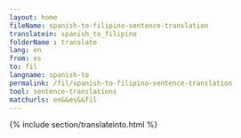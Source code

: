 ```yaml
---
layout: home
fileName: spanish-to-filipino-sentence-translation
translatein: spanish_to_filipino
folderName : translate
lang: en
from: es
to: fil
langname: spanish-to
permalink: /fil/spanish-to-filipino-sentence-translation
tool: sentence-translations
matchurls: en&&es&&fil
---
```

{% include section/translateinto.html %}
